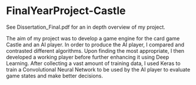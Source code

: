 # FinalYearProject-Castle

See Dissertation_Final.pdf for an in depth overview of my project.

The aim of my project was to develop a game engine for the card game Castle
and an AI player. In order to produce the AI player, I compared and
contrasted different algorithms. Upon finding the most appropriate, I then
developed a working player before further enhancing it using Deep Learning.
After collecting a vast amount of training data, I used Keras to train a Convolutional Neural Network to be used by the AI player to evaluate game
states and make better decisions.
